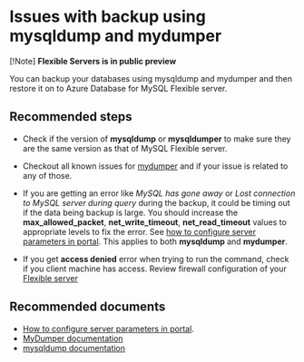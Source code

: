 <properties
    pageTitle="Issues with backup using mysqldump and mydumper"
    description="Issues with backup using mysqldump and mydumper"
    service="microsoft.dbformysql"
    resource="servers"
    authors="mksuni"
    ms.author="sumuth"
    displayOrder="120"
    selfHelpType="generic"
    supportTopicIds="32747637"
    resourceTags="servers, databases"
    productPesIds="17344"
    cloudEnvironments="public, Fairfax, usnat, ussec"
    articleId="9f6ab11f-d9a6-426d-8854-51849d8016f1"
    ownershipId="AzureData_AzureDatabaseforMySQL"
/>

# Issues with backup using mysqldump and mydumper

[!Note]  **Flexible Servers is in public preview**

You can backup your databases using mysqldump and mydumper and then restore it on to Azure Database for MySQL Flexible server.

## **Recommended steps**
* Check if the version of **mysqldump** or **mysqldumper** to make sure they are the same version as that of MySQL Flexible server.

* Checkout all known issues for [mydumper](https://github.com/maxbube/mydumper/issues) and if your issue is related to any of those.

* If you are getting an error like *MySQL has gone away*  or *Lost connection to MySQL server during query* during the backup, it could be timing out if the data being backup is large. You should increase the **max_allowed_packet**, **net_write_timeout**, **net_read_timeout** values to appropriate levels to fix the error. See [how to configure server parameters in portal](https://docs.microsoft.com/azure/mysql/howto-server-parameters). This applies to both **mysqldump** and **mydumper**.

* If you get **access denied** error when trying to run the command, check if you client machine has access. Review firewall configuration of your [Flexible server](https://docs.microsoft.com/azure/mysql/flexible-server/how-to-manage-firewall-portal#create-a-firewall-rule-after-server-is-created)

## **Recommended documents**
* [How to configure server parameters in portal](https://docs.microsoft.com/azure/mysql/howto-server-parameters).
* [MyDumper documentation](https://github.com/maxbube/mydumper)
* [mysqldump documentation](https://dev.mysql.com/doc/refman/8.0/en/mysqldump.html)


